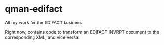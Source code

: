 # qman-edifact
All my work for the EDIFACT business

Right now, contains code to transform an EDIFACT INVRPT document to the corresponding XML, and vice-versa.

